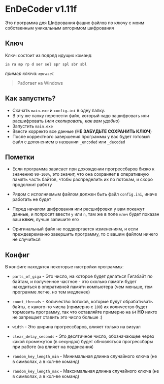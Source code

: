 # EnDeCoder v1.11f

Это программа для Шифрования фаших файлов по ключу с моим собственным уникальным алгоримом шифрования


## Ключ
Ключ состоит из подряд идущих команд:

`ia ra mp rp d ser sel spr spl sbr sbl`

*пример ключа: `mprasel`*

> Работает на Windows

## Как запустить?
- Скачать `main.exe` и `config.ini` в одну папку.
- В эту же папку перенести файл, который надо зашифровать или расшифровать (*или скопировать, как вам удобно*)
- Запустить `main.exe`
- Ввести корректо все данные (**НЕ ЗАБУДЬТЕ СОХРАНИТЬ КЛЮЧ**)
- После корректного завершения программы у вас будет готовый файл с допонением в названии `_encoded` или `_decoded`


## Пометки
- Если программа зависает при дохождении прогрессбаров бизко к значению `90-100%`, это значит, что она сохраняет в оперативную память часть байтов, чтобы распределить их по потокам, и скоро продолжит работу

- Рядом с исполняемым файлом должен быть файл `config.ini`, иначе работать не будет

- Перед началом шифрования или расшифровки у вам покажут данные, и попросят ввести `y` или `n`, там же в поле `ключ` будет показан ваш **ключ**, лучше запишите его

- Оригинальный файл не поддвергается изменениям, и если преждевременно завершить программу, то с вашим файлом ничего не случиться


## Конфиг
В конфиге находятся некоторые настройки программы:
- `parts_of_giga` - Это число, на которое будет делаться Гигабайт по байтам, и полученное частное - это сколько памяти будет находиться в оперативной памяти компьютера (чем меньше, тем программе легче, но тем медленее)

- `count_threads` - Количество потоков, которые будут обрабатывать байты, с какого-то числа (примерно с `100`) их количество будет тормозить программу, так что оставляйте примерно на `64` **НО** никто не запрещает ставить это число больше :)

- `width` - Это ширина прогрессбаров, влияет только на визуал

- `clear_delay_seconds` - Это десятичное число, обозначающее через какой промежуток (в секундах) будет обновляться прогрессбары при работе (на влияет на подвисания)

- `random_key_length_min` - Минимальная длинна случайного ключа (не в символах, а в кол-ве команд)

- `random_key_length_max` - Максимальная длинна случайного ключа (не в символах, а в кол-ве команд)